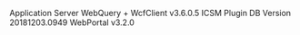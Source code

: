 Application Server WebQuery + WcfClient v3.6.0.5
ICSM Plugin DB Version 20181203.0949
WebPortal v3.2.0